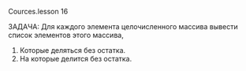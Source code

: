 ﻿Cources.lesson 16

ЗАДАЧА:
Для каждого элемента целочисленного массива вывести список элементов этого массива,
1. Которые деляться без остатка.
2. На которые делится без остатка. 
